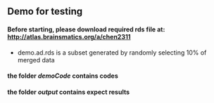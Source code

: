 ## Demo for testing
#### Before starting, please download required rds file at: http://atlas.brainsmatics.org/a/chen2311 
- demo.ad.rds is a subset generated by randomly selecting 10% of merged data
#### the folder *demoCode* contains codes
#### the folder *output* contains expect results
